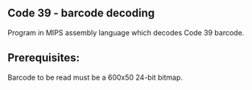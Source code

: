 ## Code 39 - barcode decoding
Program in MIPS assembly language which decodes Code 39 barcode.

## Prerequisites:
Barcode to be read must be a 600x50 24-bit bitmap.
